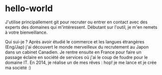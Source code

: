 # hello-world
J'utilise principallement git pour recruter ou entrer en contact avec des experts des domaines qui m'intéressent.
Débutant sur l'outil, je m'en remets à votre bienveillance.

Qui sui-je ?
Après avoir étudié le commerce et les langues étrangères (Eng/Jap) j'ai découvert le monde merveilleux du recrutement au Japon dans un cabinet Canadien. Je rentre ensuite en France pour faire un passage éclaire en société de services où j'ai le coup de foudre pour le domaine IT. En 2014, je réalise un de mes rêves : hop! je me lance et je crée ma société :)
